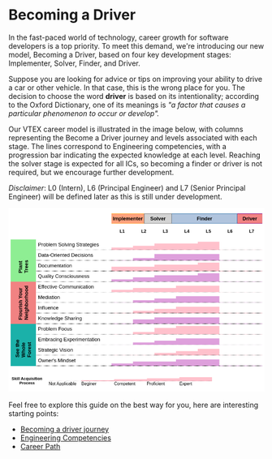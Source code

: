 # Becoming a Driver

In the fast-paced world of technology, career growth for software developers is a top priority. To meet this demand, we're introducing our new model, Becoming a Driver, based on four key development stages: Implementer, Solver, Finder, and Driver.

Suppose you are looking for advice or tips on improving your ability to drive a car or other vehicle. In that case, this is the wrong place for you. The decision to choose the word **driver** is based on its intentionality; according to the Oxford Dictionary, one of its meanings is _"a factor that causes a particular phenomenon to occur or develop"._

Our VTEX career model is illustrated in the image below, with columns representing the Become a Driver journey and levels associated with each stage. The lines correspond to Engineering competencies, with a progression bar indicating the expected knowledge at each level. Reaching the solver stage is expected for all ICs, so becoming a finder or driver is not required, but we encourage further development.

_Disclaimer_: L0 (Intern), L6 (Principal Engineer) and L7 (Senior Principal Engineer) will be defined later as this is still under development.

![stairs-chart](stairs-chart.png)

Feel free to explore this guide on the best way for you, here are interesting starting points:

* [Becoming a driver journey](https://vtex.github.io/becoming-a-driver/journey.html)
* [Engineering Competencies](https://vtex.github.io/becoming-a-driver/competencies/)
* [Career Path](https://vtex.github.io/becoming-a-driver/career-path/)
